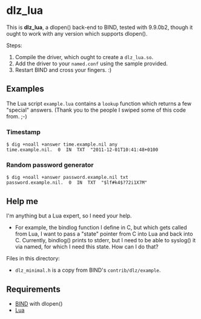 # dlz_lua

This is **dlz_lua**, a dlopen() back-end to BIND, tested with 9.9.0b2,
though it ought to work with any version which supports dlopen().

Steps:

1. Compile the driver, which ought to create a `dlz_lua.so`.
2. Add the driver to your `named.conf` using the sample provided.
3. Restart BIND and cross your fingers. :)

## Examples

The Lua script `example.lua` contains a `lookup` function which
returns a few "special" answers. (Thank you to the people I swiped
some of this code from. ;-)

### Timestamp

	$ dig +noall +answer time.example.nil any
	time.example.nil.  0  IN  TXT  "2011-12-01T10:41:48+0100

### Random password generator

	$ dig +noall +answer password.example.nil txt
	password.example.nil.  0  IN  TXT  "$lf#k4$?72i1X7M"

## Help me

I'm anything but a Lua expert, so I need your help. 

* For example, the bindlog function I define in C, but which gets
  called from Lua, I want to pass a "state" pointer from C into Lua
  and back into C. Currently, bindlog() prints to stderr, but I need
  to be able to syslog() it via named, for which I need this state.
  How can I do that?

Files in this directory:

* `dlz_minimal.h` is a copy from BIND's `contrib/dlz/example`.

## Requirements

* [BIND](http://www.isc.org/software/bind) with dlopen()
* [Lua](http://www.lua.org/)
